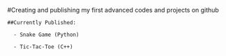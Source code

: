 #Creating and publishing my first advanced codes and projects on github

	##Currently Published: 
      
      - Snake Game (Python)
      
      - Tic-Tac-Toe (C++)
